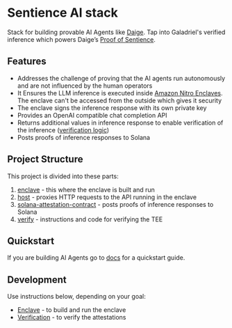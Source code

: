 # Sentience AI stack

Stack for building provable AI Agents like [Daige](https://www.daige.ai/).
Tap into Galadriel's verified inference which powers Daige’s [Proof of Sentience](https://www.daige.ai/proof).

## Features
- Addresses the challenge of proving that the AI agents run autonomously and are not influenced by the human operators
- It Ensures the LLM inference is executed inside [Amazon Nitro Enclaves](https://aws.amazon.com/ec2/nitro/nitro-enclaves/). The enclave can't be accessed from the outside which gives it security
- The enclave signs the inference response with its own private key
- Provides an OpenAI compatible chat completion API
- Returns additional values in inference response to enable verification of the inference ([verification logic](verify/verify.py))
- Posts proofs of inference responses to Solana

## Project Structure

This project is divided into these parts:
1. [enclave](enclave) - this where the enclave is built and run
2. [host](host) - proxies HTTP requests to the API running in the enclave
3. [solana-attestation-contract](solana-attestation-contract) - posts proofs of inference responses to Solana
4. [verify](verify) - instructions and code for verifying the TEE

## Quickstart
If you are building AI Agents go to [docs](https://docs.galadriel.com/for-agents-developers/quickstart) for a quickstart guide.

## Development
Use instructions below, depending on your goal:
- [Enclave](enclave/README.md) - to build and run the enclave
- [Verification](verify/README.md) - to verify the attestations